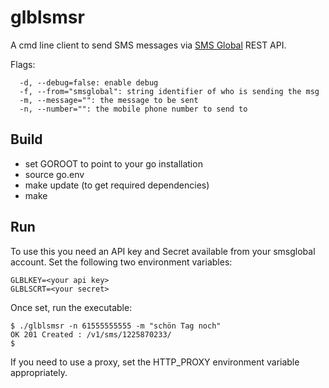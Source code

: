 # glblsmsr

A cmd line client to send SMS messages via [SMS Global](http://smsglobal.com) REST API.

Flags:

```
  -d, --debug=false: enable debug
  -f, --from="smsglobal": string identifier of who is sending the msg
  -m, --message="": the message to be sent
  -n, --number="": the mobile phone number to send to
```

## Build

* set GOROOT to point to your go installation
* source go.env
* make update (to get required dependencies)
* make

## Run

To use this you need an API key and Secret available from your smsglobal account.
Set the following two environment variables:

```
GLBLKEY=<your api key>
GLBLSCRT=<your secret>
```

Once set, run the executable:

```
$ ./glblsmsr -n 61555555555 -m "schön Tag noch"
OK 201 Created : /v1/sms/1225870233/
$
```

If you need to use a proxy, set the HTTP_PROXY environment variable appropriately.

